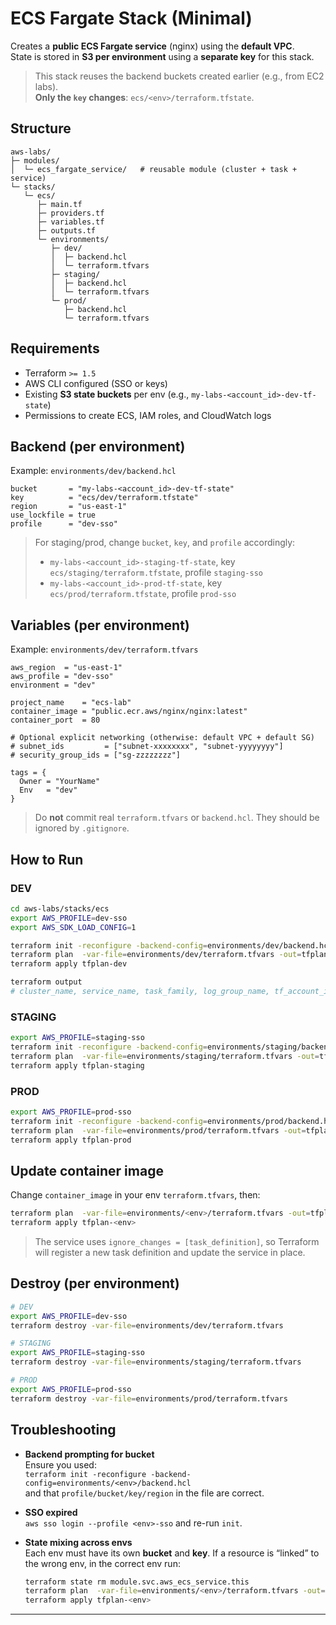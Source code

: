 # ECS Fargate Stack (Minimal)

Creates a **public ECS Fargate service** (nginx) using the **default VPC**.  
State is stored in **S3 per environment** using a **separate key** for this stack.

> This stack reuses the backend buckets created earlier (e.g., from EC2 labs).  
> **Only the `key` changes**: `ecs/<env>/terraform.tfstate`.

## Structure

```
aws-labs/
├─ modules/
│  └─ ecs_fargate_service/   # reusable module (cluster + task + service)
└─ stacks/
   └─ ecs/
      ├─ main.tf
      ├─ providers.tf
      ├─ variables.tf
      ├─ outputs.tf
      └─ environments/
         ├─ dev/
         │  ├─ backend.hcl
         │  └─ terraform.tfvars
         ├─ staging/
         │  ├─ backend.hcl
         │  └─ terraform.tfvars
         └─ prod/
            ├─ backend.hcl
            └─ terraform.tfvars
```

## Requirements

- Terraform `>= 1.5`
- AWS CLI configured (SSO or keys)
- Existing **S3 state buckets** per env (e.g., `my-labs-<account_id>-dev-tf-state`)
- Permissions to create ECS, IAM roles, and CloudWatch logs

## Backend (per environment)

Example: `environments/dev/backend.hcl`
```hcl
bucket       = "my-labs-<account_id>-dev-tf-state"
key          = "ecs/dev/terraform.tfstate"
region       = "us-east-1"
use_lockfile = true
profile      = "dev-sso"
```

> For staging/prod, change `bucket`, `key`, and `profile` accordingly:
> - `my-labs-<account_id>-staging-tf-state`, key `ecs/staging/terraform.tfstate`, profile `staging-sso`
> - `my-labs-<account_id>-prod-tf-state`,    key `ecs/prod/terraform.tfstate`,    profile `prod-sso`

## Variables (per environment)

Example: `environments/dev/terraform.tfvars`
```hcl
aws_region  = "us-east-1"
aws_profile = "dev-sso"
environment = "dev"

project_name    = "ecs-lab"
container_image = "public.ecr.aws/nginx/nginx:latest"
container_port  = 80

# Optional explicit networking (otherwise: default VPC + default SG)
# subnet_ids         = ["subnet-xxxxxxxx", "subnet-yyyyyyyy"]
# security_group_ids = ["sg-zzzzzzzz"]

tags = {
  Owner = "YourName"
  Env   = "dev"
}
```

> Do **not** commit real `terraform.tfvars` or `backend.hcl`. They should be ignored by `.gitignore`.

## How to Run

### DEV
```bash
cd aws-labs/stacks/ecs
export AWS_PROFILE=dev-sso
export AWS_SDK_LOAD_CONFIG=1

terraform init -reconfigure -backend-config=environments/dev/backend.hcl
terraform plan  -var-file=environments/dev/terraform.tfvars -out=tfplan-dev
terraform apply tfplan-dev

terraform output
# cluster_name, service_name, task_family, log_group_name, tf_account_id
```

### STAGING
```bash
export AWS_PROFILE=staging-sso
terraform init -reconfigure -backend-config=environments/staging/backend.hcl
terraform plan  -var-file=environments/staging/terraform.tfvars -out=tfplan-staging
terraform apply tfplan-staging
```

### PROD
```bash
export AWS_PROFILE=prod-sso
terraform init -reconfigure -backend-config=environments/prod/backend.hcl
terraform plan  -var-file=environments/prod/terraform.tfvars -out=tfplan-prod
terraform apply tfplan-prod
```

## Update container image

Change `container_image` in your env `terraform.tfvars`, then:
```bash
terraform plan  -var-file=environments/<env>/terraform.tfvars -out=tfplan-<env>
terraform apply tfplan-<env>
```
> The service uses `ignore_changes = [task_definition]`, so Terraform will register a new task definition and update the service in place.

## Destroy (per environment)

```bash
# DEV
export AWS_PROFILE=dev-sso
terraform destroy -var-file=environments/dev/terraform.tfvars

# STAGING
export AWS_PROFILE=staging-sso
terraform destroy -var-file=environments/staging/terraform.tfvars

# PROD
export AWS_PROFILE=prod-sso
terraform destroy -var-file=environments/prod/terraform.tfvars
```

## Troubleshooting

- **Backend prompting for bucket**  
  Ensure you used:  
  `terraform init -reconfigure -backend-config=environments/<env>/backend.hcl`  
  and that `profile/bucket/key/region` in the file are correct.

- **SSO expired**  
  `aws sso login --profile <env>-sso` and re-run `init`.

- **State mixing across envs**  
  Each env must have its own **bucket** and **key**. If a resource is “linked” to the wrong env, in the correct env run:
  ```bash
  terraform state rm module.svc.aws_ecs_service.this
  terraform plan  -var-file=environments/<env>/terraform.tfvars -out=tfplan-<env>
  terraform apply tfplan-<env>
  ```

---
